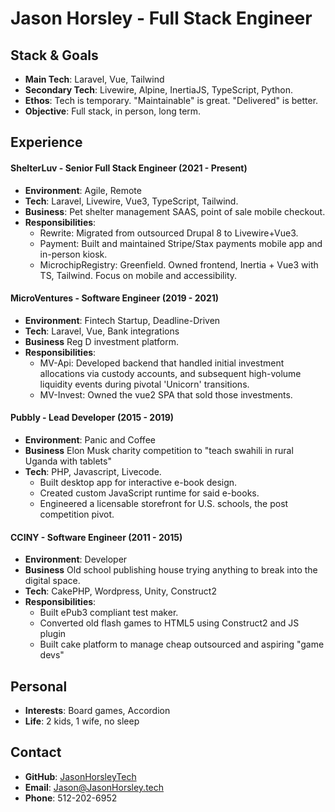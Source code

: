 # Jason Horsley - Full Stack Engineer

## Stack & Goals

* **Main Tech**: Laravel, Vue, Tailwind
* **Secondary Tech**: Livewire, Alpine, InertiaJS, TypeScript, Python.
* **Ethos**: Tech is temporary. "Maintainable" is great. "Delivered" is better.
* **Objective**: Full stack, in person, long term.

## Experience

#### ShelterLuv - Senior Full Stack Engineer (2021 - Present)
* **Environment**: Agile, Remote
* **Tech**: Laravel, Livewire, Vue3, TypeScript, Tailwind.
* **Business**: Pet shelter management SAAS, point of sale mobile checkout.
* **Responsibilities**:
  * Rewrite: Migrated from outsourced Drupal 8 to Livewire+Vue3.
  * Payment: Built and maintained Stripe/Stax payments mobile app and in-person kiosk.
  * MicrochipRegistry: Greenfield. Owned frontend, Inertia + Vue3 with TS, Tailwind. Focus on mobile and accessibility.

#### MicroVentures - Software Engineer (2019 - 2021)
* **Environment**: Fintech Startup, Deadline-Driven
* **Tech**: Laravel, Vue, Bank integrations
* **Business** Reg D investment platform.
* **Responsibilities**:
  * MV-Api: Developed backend that handled initial investment allocations via custody accounts, and subsequent high-volume liquidity events during pivotal 'Unicorn' transitions.
  * MV-Invest: Owned the vue2 SPA that sold those investments.

#### Pubbly - Lead Developer (2015 - 2019)
* **Environment**: Panic and Coffee
* **Business** Elon Musk charity competition to "teach swahili in rural Uganda with tablets"
* **Tech**: PHP, Javascript, Livecode.
  * Built desktop app for interactive e-book design.
  * Created custom JavaScript runtime for said e-books.
  * Engineered a licensable storefront for U.S. schools, the post competition pivot.

#### CCINY - Software Engineer (2011 - 2015)
* **Environment**: Developer
* **Business** Old school publishing house trying anything to break into the digital space.
* **Tech**: CakePHP, Wordpress, Unity, Construct2
* **Responsibilities**:
  * Built ePub3 compliant test maker.
  * Converted old flash games to HTML5 using Construct2 and JS plugin
  * Built cake platform to manage cheap outsourced and aspiring "game devs"

## Personal
* **Interests**: Board games, Accordion
* **Life**: 2 kids, 1 wife, no sleep

## Contact

* **GitHub**: [JasonHorsleyTech](https://github.com/JasonHorsleyTech)
* **Email**: Jason@JasonHorsley.tech
* **Phone**: 512-202-6952